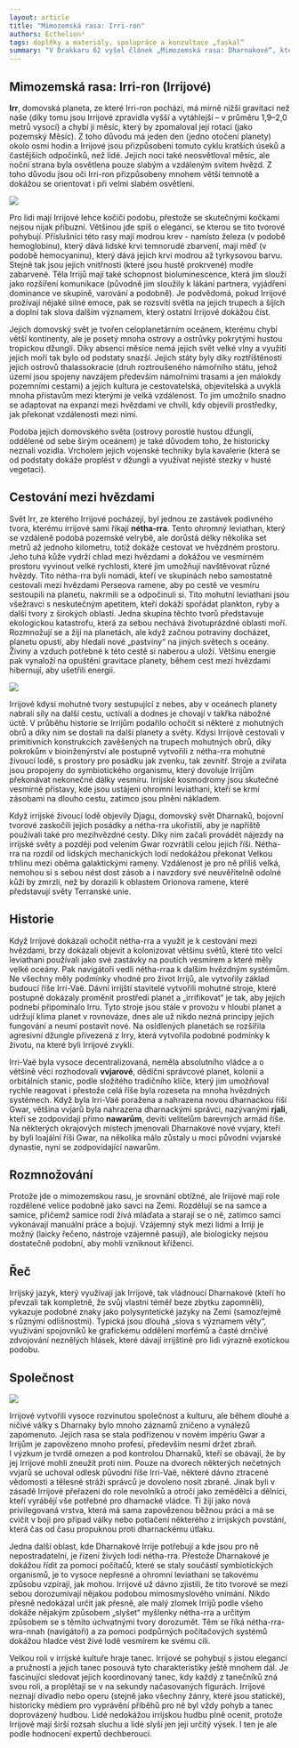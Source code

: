 ```yaml
---
layout: article
title: "Mimozemská rasa: Irri-ron"
authors: Ecthelion²
tags: doplňky a materiály, spolupráce a konzultace „faskal“
summary: "V Drakkaru 62 vyšel článek „Mimozemská rasa: Dharnakové“, který představil mimozemskou rasu z Persova ramene Mléčné dráhy jako inspirace pro hraní prostředí sci-fi nebo space opery. V něm byla zmíněna i rasa Irrijů, kterou si Dharnakové podrobili. Tento článek se věnuje právě této dnes podrobené rase, která kdysi jako první kolonizovala rozsáhlé oblasti Perseova ramene a vytvořili mocnou říši, na jejíchž troskách Dharnakové vybudovali svou vlastní říši Gwar."
---
```


## Mimozemská rasa: Irri-ron (Irrijové)

__Irr__, domovská planeta, ze které Irri-ron pochází, má mírně nižší gravitaci než naše (díky tomu jsou Irrijové zpravidla vyšší a vytáhlejší – v průměru 1,9–2,0 metrů vysocí) a chybí ji měsíc, který by zpomaloval její rotaci (jako pozemský Měsíc). Z toho důvodu má jeden den (jedno otočení planety) okolo osmi hodin a Irrijové jsou přizpůsobeni tomuto cyklu kratších úseků a častějších odpočinků, než lidé. Jejich noci také neosvětloval měsíc, ale noční strana byla osvětlena pouze slabým a vzdáleným svitem hvězd. Z toho důvodu jsou oči Irri-ron přizpůsobeny mnohem větší temnotě a dokážou se orientovat i při velmi slabém osvětlení.

![](universe-1784292-960-7-opt.jpg)

Pro lidi mají Irrijové lehce kočičí podobu, přestože se skutečnými kočkami nejsou nijak příbuzní. Většinou jde spíš o eleganci, se kterou se tito tvorové pohybují. Příslušníci této rasy mají modrou krev - namísto železa (v podobě hemoglobinu), který dává lidské krvi temnorudé zbarvení, mají měď (v podobě hemocyaninu), který dává jejich krvi modrou až tyrkysovou barvu. Stejně tak jsou jejich vnitřnosti (které jsou hustě prokrvené) modře zabarvené. Těla Irrijů mají také schopnost bioluminescence, která jim slouží jako rozšíření komunikace (původně jim sloužily k lákání partnera, vyjádření dominance ve skupině, varování a podobně). Je podvědomá, pokud Irrijové prožívají nějaké silné emoce, pak se rozsvítí světla na jejich trupech a šíjích a doplní tak slova dalším významem, který ostatní Irrijové dokážou číst.

Jejich domovský svět je tvořen celoplanetárním oceánem, kterému chybí větší kontinenty, ale je posetý mnoha ostrovy a ostrůvky pokrytými hustou tropickou džunglí. Díky absenci měsíce nemá jejich svět velké vlny a využití jejich moří tak bylo od podstaty snazší. Jejich státy byly díky roztříštěnosti jejich ostrovů thalassokracie (druh roztroušeného námořního státu, jehož území jsou spojeny navzájem především námořními trasami a jen málokdy pozemními cestami) a jejich kultura je cestovatelská, objevitelská a uvyklá mnoha přístavům mezi kterými je velká vzdálenost. To jim umožnilo snadno se adaptovat na expanzi mezi hvězdami ve chvíli, kdy objevili prostředky, jak překonat vzdálenosti mezi nimi.

Podoba jejich domovského světa (ostrovy porostlé hustou džunglí, oddělené od sebe širým oceánem) je také důvodem toho, že historicky neznali vozidla. Vrcholem jejich vojenské techniky byla kavalerie (která se od podstaty dokáže proplést v džungli a využívat nejisté stezky v husté vegetaci).

## Cestování mezi hvězdami

Svět Irr, ze kterého Irrijové pocházejí, byl jednou ze zastávek podivného tvora, kterému irrijové sami říkají __nétha-rra__. Tento ohromný leviathan, který se vzdáleně podobá pozemské velrybě, ale dorůstá délky několika set metrů až jednoho kilometru, totiž dokáže cestovat ve hvězdném prostoru. Jeho tuhá kůže vydrží chlad mezi hvězdami a dokážou ve vesmírném prostoru vyvinout velké rychlosti, které jim umožňují navštěvovat různé hvězdy. Tito nétha-rra byli nomádi, kteří ve skupinách nebo samostatně cestovali mezi hvězdami Perseova ramene, aby po cestě ve vesmíru sestoupili na planetu, nakrmili se a odpočinuli si. Tito mohutní leviathani jsou všežravci s neskutečným apetitem, kteří dokáží spořádat plankton, ryby a další tvory z širokých oblastí. Jedna skupina těchto tvorů představuje ekologickou katastrofu, která za sebou nechává životuprázdné oblasti moří. Rozmnožují se a žijí na planetách, ale když začnou potraviny docházet, planetu opustí, aby hledali nové „pastviny“ na jiných světech s oceány. Živiny a vzduch potřebné k této cestě si naberou a uloží. Většinu energie pak vynaloží na opuštění gravitace planety, během cest mezi hvězdami hibernují, aby ušetřili energii.

![](omega-nebula-11053-960-opt.jpg)

Irrijové kdysi mohutné tvory sestupující z nebes, aby v oceánech planety nabrali síly na další cestu, uctívali a dodnes je chovají v takřka nábožné úctě. V průběhu historie se Irrijům podařilo ochočit si některé z mohutných obrů a díky nim se dostali na další planety a světy. Kdysi Irrijově cestovali v primitivních konstrukcích zavěšených na trupech mohutných obrů, díky pokrokům v bioinženýrství ale postupně vytvořili z nétha-rra mohutné živoucí lodě, s prostory pro posádku jak zvenku, tak zevnitř. Stroje a zvířata jsou propojeny do symbiotického organismu, který dovoluje Irrijům překonávat nekonečné dálky vesmíru. Irrijské kosmodromy jsou skutečné vesmírné přístavy, kde jsou ustájeni ohromní leviathani, kteří se krmí zásobami na dlouho cestu, zatímco jsou plněni nákladem.

Když irrijské živoucí lodě objevily Djagu, domovský svět Dharnaků, bojovní tvorové zaskočili jejich posádky a nétha-rra ukořistili, aby je napříště používali také pro mezihvězdné cesty. Díky nim začali provádět nájezdy na irrijské světy a později pod velením Gwar rozvrátili celou jejich říši. Nétha-rra na rozdíl od lidských mechanických lodí nedokážou překonat Velkou trhlinu mezi oběma galaktickými rameny. Vzdálenost je pro ně příliš velká, nemohou si s sebou nést dost zásob a i navzdory své neuvěřitelně odolné kůži by zmrzli, než by dorazili k oblastem Orionova ramene, které představují světy Terranské unie.

## Historie

Když Irrijové dokázali ochočit nétha-rra a využít je k cestování mezi hvězdami, brzy dokázali objevit a kolonizovat většinu světů, které tito velcí leviathani používali jako své zastávky na poutích vesmírem a které měly velké oceány. Pak navigátoři vedli nétha-rraa k dalším hvězdným systémům. Ne všechny měly podmínky vhodné pro život Irrijů, ale vytvořily základ budoucí říše Irri-Vaë. Dávní irrijští stavitelé vytvořili mohutné stroje, které postupně dokázaly proměnit prostředí planet a „irrifikovat“ je tak, aby jejich podnebí připomínalo Irru. Tyto stroje jsou stále v provozu v hloubi planet a udržují klima planet v rovnováze, dnes ale už nikdo nezná principy jejich fungování a neumí postavit nové. Na osídlených planetách se rozšířila agresivní džungle přivezená z Irry, která vytvořila podobné podmínky k životu, na které byli Irrijové zvyklí.

Irri-Vaë byla vysoce decentralizovaná, neměla absolutního vládce a o většině věcí rozhodovali __vvjarové__, dědiční správcové planet, kolonií a orbitálních stanic, podle složitého tradičního klíče, který jim umožňoval rychle reagovat i přestože celá říše byla rozeseta na mnoha hvězdných systémech. Když byla Irri-Vaë poražena a nahrazena novou dharnackou říší Gwar, většina vvjarů byla nahrazena dharnackými správci, nazývanými __rjali__, kteří se zodpovídají přímo __nawarům__, devíti velitelům barevných armád říše. Na některých okrajových místech jmenovali Dharnakové nové vvjary, kteří by byli loajální říši Gwar, na několika málo zůstaly u moci původní vvjarské dynastie, nyní se zodpovídající nawarům.

## Rozmnožování

Protože jde o mimozemskou rasu, je srovnání obtížné, ale Iriijové mají role rozdělené velice podobně jako savci na Zemi. Rozdělují se na samce a samice, přičemž samice rodí živá mláďata a starají se o ně, zatímco samci vykonávají manuální práce a bojují. Vzájemný styk mezi lidmi a Irriji je možný (laicky řečeno, nástroje vzájemně pasují), ale biologicky nejsou dostatečně podobní, aby mohli vzniknout kříženci.

## Řeč

Irrijský jazyk, který využívají jak Irrijové, tak vládnoucí Dharnakové (kteří ho převzali tak kompletně, že svůj vlastní téměř beze zbytku zapomněli), vykazuje podobné znaky jako polysyntetické jazyky na Zemi (samozřejmě s různými odlišnostmi). Typická jsou dlouhá „slova s významem věty“, využívání spojovníků ke grafickému oddělení morfémů a časté drnčivé zdvojování neznělých hlásek, které dávají irrijštině pro lidi výrazně exotickou podobu.

## Společnost

![](earth-1385689-960-720-opt.jpg)

Irrijové vytvořili vysoce rozvinutou společnost a kulturu, ale během dlouhé a ničivé války s Dharnaky bylo mnoho záznamů zničeno a vynálezů zapomenuto. Jejich rasa se stala podřízenou v novém impériu Gwar a Irrijům je zapovězeno mnoho profesí, především nesmí držet zbraň. I výzkum je tvrdě omezen a pod kontrolou Dharnaků, kteří se obávají, že by jej Irrijové mohli zneužít proti nim. Pouze na dvorech některých nečetných vvjarů se uchoval odlesk původní říše Irri-Vaë, některé dávno ztracené vědomosti a tělesné stráži správců je dovoleno nosit zbraně. Jinak byli v zásadě Irrijové přeřazeni do role nevolníků a otročí jako zemědělci a dělníci, kteří vyrábějí vše potřebné pro dharnacké vládce. Ti žijí jako nová privilegovaná vrstva, která má sama zapovězenou běžnou práci a má se cvičit v boji pro případ války nebo potlačení některého z irrijských povstání, která čas od času propuknou proti dharnackému útlaku.

Jedna další oblast, kde Dharnakové Irrije potřebují a kde jsou pro ně nepostradatelní, je řízení živých lodí nétha-rra. Přestože Dharnakové je dokážou řídit za pomoci počítačů, které se staly součástí symbiotických organismů, je to vysoce nepřesné a ohromní leviathani se takovému způsobu vzpírají, jak mohou. Irrijové už dávno zjistili, že tito tvorové se mezi sebou dorozumívají nějakou podobou mimosmyslového vnímání. Nikdo přesně nedokázal určit jak přesně, ale malý zlomek Irrijů podle všeho dokáže nějakým způsobem „slyšet“ myšlenky nétha-rra a určitým způsobem se s těmito úchvatnými tvory dorozumět. Těm se říká nétha-rra-wra-nnah (navigátoři) a za pomoci podpůrných počítačových systémů dokážou hladce vést živé lodě vesmírem ke svému cíli.

Velkou roli v irrijské kultuře hraje tanec. Irrijové se pohybují s jistou elegancí a pružností a jejich tanec posouvá tyto charakteristiky ještě mnohem dál. Je fascinující sledovat jejich koordinovaný tanec, kdy každý z tanečníků zná svou roli, a proplétají se v na sekundy načasovaných figurách. Irrijové neznají divadlo nebo operu (stejně jako všechny žánry, které jsou statické), historicky médiem pro vyprávění příběhů pro ně byl vždy pohyb a tanec doprovázený hudbou. Lidé nedokážou irrijskou hudbu plně ocenit, protože Irrijové mají širší rozsah sluchu a lidé slyší jen její určitý výsek. I ten je ale podle hodnocení expertů dechberoucí.
